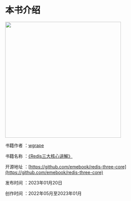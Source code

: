 # 本书介绍

<img src="https://user-images.githubusercontent.com/35942268/205483819-44e78072-6ada-4579-8aa2-0ffe86bd80b9.png" width="370px">

书籍作者 ：[wgrape](https://github.com/wgrape/)

书籍名称 ：[《Redis三大核心讲解》](https://wgrape.gitbook.io/redis-three-core)

开源地址 ：[https://github.com/emebook/redis-three-core](https://github.com/emebook/redis-three-core)

发布时间 ：2023年01月20日

创作时间 ：2022年05月至2023年01月
